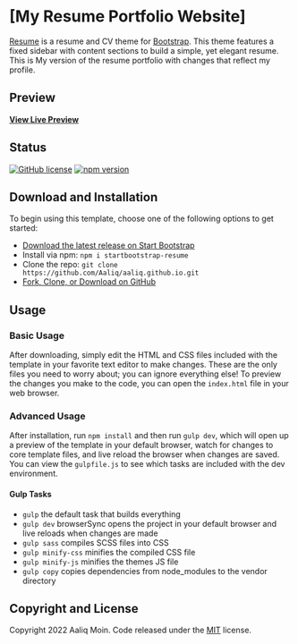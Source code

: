 # [My Resume Portfolio Website]

[Resume](https://startbootstrap.com/template-overviews/resume/) is a resume and CV theme for [Bootstrap](http://getbootstrap.com/). This theme features a fixed sidebar with content sections to build a simple, yet elegant resume. This is My version of the resume portfolio with changes that reflect my profile.

## Preview

**[View Live Preview](https://aaliq.me/)**

## Status

[![GitHub license](https://img.shields.io/badge/license-MIT-blue.svg)](https://raw.githubusercontent.com/Aaliq/aaliq.github.io/master/LICENSE) <!-- Replace with your GitHub repository URL -->
[![npm version](https://img.shields.io/npm/v/startbootstrap-resume.svg)](https://www.npmjs.com/package/startbootstrap-resume)

## Download and Installation

To begin using this template, choose one of the following options to get started:
* [Download the latest release on Start Bootstrap](https://startbootstrap.com/template-overviews/resume/)
* Install via npm: `npm i startbootstrap-resume`
* Clone the repo: `git clone https://github.com/Aaliq/aaliq.github.io.git` <!-- Replace with your GitHub repository URL -->
* [Fork, Clone, or Download on GitHub](https://github.com/Aaliq/aaliq.github.io) <!-- Replace with your GitHub repository URL -->

## Usage

### Basic Usage

After downloading, simply edit the HTML and CSS files included with the template in your favorite text editor to make changes. These are the only files you need to worry about; you can ignore everything else! To preview the changes you make to the code, you can open the `index.html` file in your web browser.

### Advanced Usage

After installation, run `npm install` and then run `gulp dev`, which will open up a preview of the template in your default browser, watch for changes to core template files, and live reload the browser when changes are saved. You can view the `gulpfile.js` to see which tasks are included with the dev environment.

#### Gulp Tasks

- `gulp` the default task that builds everything
- `gulp dev` browserSync opens the project in your default browser and live reloads when changes are made
- `gulp sass` compiles SCSS files into CSS
- `gulp minify-css` minifies the compiled CSS file
- `gulp minify-js` minifies the themes JS file
- `gulp copy` copies dependencies from node_modules to the vendor directory

## Copyright and License

Copyright 2022 Aaliq Moin. Code released under the [MIT](https://github.com/Aaliq/aaliq.github.io/blob/master/LICENSE) license. <!-- Replace with your GitHub repository URL -->
